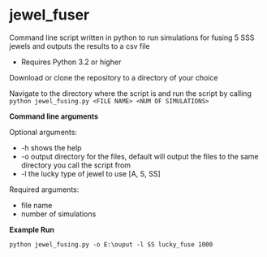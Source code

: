 # jewel_fuser
Command line script written in python to run simulations for fusing 5 SSS jewels and outputs the results to a csv file
- Requires Python 3.2 or higher 

Download or clone the repository to a directory of your choice

Navigate to the directory where the script is and run the script by calling ```python jewel_fusing.py <FILE NAME> <NUM OF SIMULATIONS>```

**Command line arguments**

Optional arguments:
- -h shows the help
- -o output directory for the files, default will output the files to the same directory you call the script from
- -l the lucky type of jewel to use [A, S, SS]

Required arguments:
- file name
- number of simulations

**Example Run**

```python jewel_fusing.py -o E:\ouput -l SS lucky_fuse 1000```